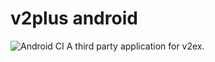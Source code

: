  # v2plus android
![Android CI](https://github.com/AiryMiku/v2plus_android/workflows/Android%20CI/badge.svg)
 A third party application for v2ex.